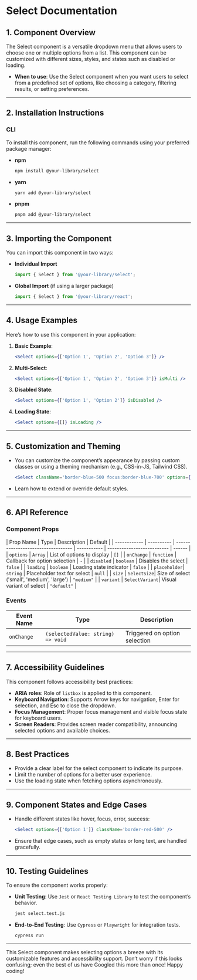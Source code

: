 # Select Documentation

## 1. Component Overview

The Select component is a versatile dropdown menu that allows users to choose one or multiple options from a list. This component can be customized with different sizes, styles, and states such as disabled or loading.

- **When to use**: Use the Select component when you want users to select from a predefined set of options, like choosing a category, filtering results, or setting preferences.

---

## 2. Installation Instructions

### CLI

To install this component, run the following commands using your preferred package manager:

- **npm**

  ```bash
  npm install @your-library/select
  ```

- **yarn**

  ```bash
  yarn add @your-library/select
  ```

- **pnpm**
  ```bash
  pnpm add @your-library/select
  ```

---

## 3. Importing the Component

You can import this component in two ways:

- **Individual Import**

  ```javascript
  import { Select } from '@your-library/select';
  ```

- **Global Import** (if using a larger package)
  ```javascript
  import { Select } from '@your-library/react';
  ```

---

## 4. Usage Examples

Here’s how to use this component in your application:

1. **Basic Example**:

   ```jsx
   <Select options={['Option 1', 'Option 2', 'Option 3']} />
   ```

2. **Multi-Select**:

   ```jsx
   <Select options={['Option 1', 'Option 2', 'Option 3']} isMulti />
   ```

3. **Disabled State**:

   ```jsx
   <Select options={['Option 1', 'Option 2']} isDisabled />
   ```

4. **Loading State**:
   ```jsx
   <Select options={[]} isLoading />
   ```

---

## 5. Customization and Theming

- You can customize the component’s appearance by passing custom classes or using a theming mechanism (e.g., CSS-in-JS, Tailwind CSS).

  ```jsx
  <Select className='border-blue-500 focus:border-blue-700' options={['Option 1', 'Option 2']} />
  ```

- Learn how to extend or override default styles.

---

## 6. API Reference

### Component Props

| Prop Name    | Type       | Description                        | Default     |
| ------------ | ---------- | ---------------------------------- | ----------- | -------------------------- | ------ |
| `options`    | `Array`    | List of options to display         | `[]`        |
| `onChange`   | `function` | Callback for option selection      | `-`         |
| `disabled`   | `boolean`  | Disables the select                | `false`     |
| `loading`    | `boolean`  | Loading state indicator            | `false`     |
| `placeholder`| `string`   | Placeholder text for select        | `null`      |
| `size`       | `SelectSize`| Size of select ('small', 'medium', 'large') | `"medium"` |
| `variant`    | `SelectVariant`| Visual variant of select      | `"default"` |

### Events

| Event Name | Type                          | Description                      |
| ---------- | ----------------------------- | -------------------------------- |
| `onChange` | `(selectedValue: string) => void`| Triggered on option selection|

---

## 7. Accessibility Guidelines

This component follows accessibility best practices:

- **ARIA roles**: Role of `listbox` is applied to this component.
- **Keyboard Navigation**: Supports Arrow keys for navigation, Enter for selection, and Esc to close the dropdown.
- **Focus Management**: Proper focus management and visible focus state for keyboard users.
- **Screen Readers**: Provides screen reader compatibility, announcing selected options and available choices.

---

## 8. Best Practices

- Provide a clear label for the select component to indicate its purpose.
- Limit the number of options for a better user experience.
- Use the loading state when fetching options asynchronously.

---

## 9. Component States and Edge Cases

- Handle different states like hover, focus, error, success:

  ```jsx
  <Select options={['Option 1']} className='border-red-500' />
  ```

- Ensure that edge cases, such as empty states or long text, are handled gracefully.

---

## 10. Testing Guidelines

To ensure the component works properly:

- **Unit Testing**: Use `Jest` or `React Testing Library` to test the component’s behavior.

  ```bash
  jest select.test.js
  ```

- **End-to-End Testing**: Use `Cypress` or `Playwright` for integration tests.
  ```bash
  cypress run
  ```

---

This Select component makes selecting options a breeze with its customizable features and accessibility support. Don’t worry if this looks confusing; even the best of us have Googled this more than once! Happy coding!